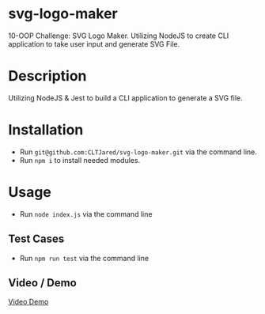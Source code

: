 # svg-logo-maker
10-OOP Challenge: SVG Logo Maker. Utilizing NodeJS to create CLI application to take user input and generate SVG File.

# Description
Utilizing NodeJS & Jest to build a CLI application to generate a SVG file.

# Installation
* Run `git@github.com:CLTJared/svg-logo-maker.git` via the command line.
* Run `npm i` to install needed modules.

# Usage
* Run `node index.js` via the command line

## Test Cases
* Run `npm run test` via the command line

## Video / Demo
[Video Demo](https://drive.google.com/file/d/1KdkTA-yaWE3YX0_XHU4KtkoIua8dGmrO/view)